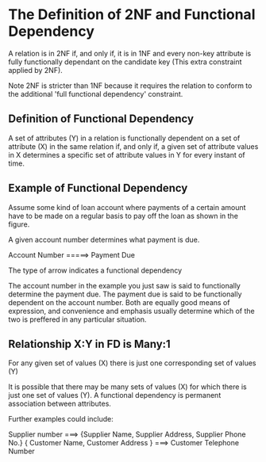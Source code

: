 # The Definition of 2NF and Functional Dependency

A relation is in 2NF if, and only if, it is in 1NF and every non-key attribute is fully functionally dependant on the candidate key (This extra constraint applied by 2NF).

Note 2NF is stricter than 1NF because it requires the relation to conform to the additional 'full functional dependency' constraint.

## Definition of Functional Dependency 

A set of attributes (Y) in a relation is functionally dependent on a set of attribute (X) in the same relation  if, and only if, a given set of attribute values in X determines a specific set of attribute values in Y for every instant of time.

## Example of Functional Dependency 

Assume some kind of loan account where payments of a certain amount have to be made on a regular basis to pay off the loan as shown in the figure. 

A given account number determines what payment is due.

Account Number =====> Payment Due 

The type of arrow indicates a functional dependency 

The account number in the example you just saw is said to functionally determine the payment due. The payment due is said to be functionally dependent on the account number. Both are equally good means of expression, and convenience and emphasis usually determine which of the two is preffered in any particular situation.

## Relationship X:Y in FD is Many:1

For any given set of values (X) there is just one corresponding set of values (Y)

It is possible that there may be many sets of values (X) for which there is just one set of values (Y). 
A functional dependency is permanent association between attributes.

Further examples could include:

Supplier number ===> {Supplier Name, Supplier Address, Supplier Phone No.}
{ Customer Name, Customer Address } ===> Customer Telephone Number

